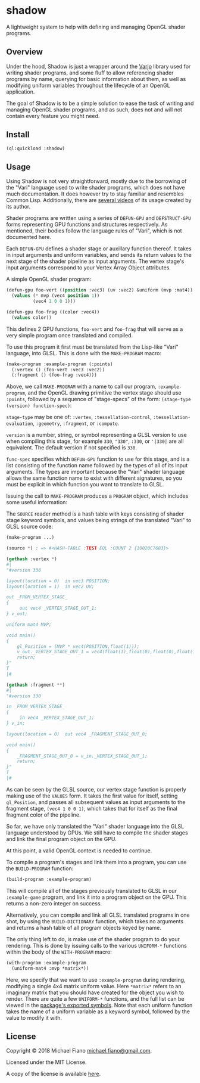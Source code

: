# shadow

A lightweight system to help with defining and managing OpenGL shader programs.

## Overview

Under the hood, Shadow is just a wrapper around the [Varjo](https://github.com/cbaggers/varjo)
library used for writing shader programs, and some fluff to allow referencing shader programs by
name, querying for basic information about them, as well as modifying uniform variables throughout
the lifecycle of an OpenGL application.

The goal of Shadow is to be a simple solution to ease the task of writing and managing OpenGL shader
programs, and as such, does not and will not contain every feature you might need.

## Install

``` lisp
(ql:quickload :shadow)
```

## Usage

Using Shadow is not very straightforward, mostly due to the borrowing of the "Vari" language used to
write shader programs, which does not have much documentation. It does however try to stay familiar
and resembles Common Lisp. Additionally, there are [several
videos](https://www.youtube.com/watch?v=82o5NeyZtvw&list=PL2VAYZE_4wRITJBv6saaKouj4sWSG1FcS) of its
usage created by its author.

Shader programs are written using a series of `DEFUN-GPU` and `DEFSTRUCT-GPU` forms representing GPU
functions and structures respectively. As mentioned, their bodies follow the language rules of
"Vari", which is not documented here.

Each `DEFUN-GPU` defines a shader stage or auxillary function thereof. It takes in input arguments
and uniform variables, and sends its return values to the next stage of the shader pipeline as input
arguments. The vertex stage's input arguments correspond to your Vertex Array Object attributes.

A simple OpenGL shader program:

```lisp
(defun-gpu foo-vert ((position :vec3) (uv :vec2) &uniform (mvp :mat4))
  (values (* mvp (vec4 position 1))
          (vec4 1 0 0 1)))

(defun-gpu foo-frag ((color :vec4))
  (values color))
```

This defines 2 GPU functions, `foo-vert` and `foo-frag` that will serve as a very simple program
once translated and compiled.

To use this program it first must be translated from the Lisp-like "Vari" language, into GLSL. This
is done with the `MAKE-PROGRAM` macro:

```lisp
(make-program :example-program (:points)
  (:vertex () (foo-vert :vec3 :vec2))
  (:fragment () (foo-frag :vec4)))
```

Above, we call `MAKE-PROGRAM` with a name to call our program, `:example-program`, and the OpenGL
drawing primitive the vertex stage should use `:points`, followed by a sequence of "stage-specs" of
the form: `(stage-type (version) function-spec)`:

`stage-type` may be one of: `:vertex`, `:tessellation-control`, `:tessellation-evaluation`,
`:geometry`, `:fragment`, or `:compute`.

`version` is a number, string, or symbol representing a GLSL version to use when compiling this
stage, for example `330`, `"330"`, `:330`, or `'|330|` are all equivalent. The default version if
not specified is `330`.

`func-spec` specifies which `DEFUN-GPU` function to use for this stage, and is a list consisting of
the function name followed by the types of all of its input arguments. The types are important
because the "Vari" shader language allows the same function name to exist with different signatures,
so you must be explicit in which function you want to translate to GLSL.

Issuing the call to `MAKE-PROGRAM` produces a `PROGRAM` object, which includes some useful
information:

The `SOURCE` reader method is a hash table with keys consisting of shader stage keyword symbols, and
values being strings of the translated "Vari" to GLSL source code:

```lisp
(make-program ...)

(source *) ; => #<HASH-TABLE :TEST EQL :COUNT 2 {10020C7603}>

(gethash :vertex *)
#|
"#version 330

layout(location = 0)  in vec3 POSITION;
layout(location = 1)  in vec2 UV;

out _FROM_VERTEX_STAGE_
{
     out vec4 _VERTEX_STAGE_OUT_1;
} v_out;

uniform mat4 MVP;

void main()
{
    gl_Position = (MVP * vec4(POSITION,float(1)));
    v_out._VERTEX_STAGE_OUT_1 = vec4(float(1),float(0),float(0),float(1));
    return;
}"
T
|#

(gethash :fragment **)
#|
"#version 330

in _FROM_VERTEX_STAGE_
{
     in vec4 _VERTEX_STAGE_OUT_1;
} v_in;

layout(location = 0)  out vec4 _FRAGMENT_STAGE_OUT_0;

void main()
{
    _FRAGMENT_STAGE_OUT_0 = v_in._VERTEX_STAGE_OUT_1;
    return;
}"
T
|#
```

As can be seen by the GLSL source, our vertex stage function is properly making use of the `VALUES`
form. It takes the first value for itself, setting `gl_Position`, and passes all subsequent values
as input arguments to the fragment stage, `(vec4 1 0 0 1)`, which takes that for itself as the final
fragment color of the pipeline.

So far, we have only translated the "Vari" shader language into the GLSL language understood by
GPUs. We still have to compile the shader stages and link the final program object on the GPU.

At this point, a valid OpenGL context is needed to continue.

To compile a program's stages and link them into a program, you can use the `BUILD-PROGRAM`
function:

```lisp
(build-program :example-program)
```

This will compile all of the stages previously translated to GLSL in our `:example-game` program,
and link it into a program object on the GPU. This returns a non-zero integer on success.

Alternatively, you can compile and link all GLSL translated programs in one shot, by using the
`BUILD-DICTIONARY` function, which takes no arguments and returns a hash table of all program
objects keyed by name.

The only thing left to do, is make use of the shader program to do your rendering. This is done by
issuing calls to the various `UNIFORM-*` functions within the body of the `WITH-PROGRAM` macro:

```lisp
(with-program :example-program
  (uniform-mat4 :mvp *matrix*))
```

Here, we specify that we want to use `:example-program` during rendering, modifying a single 4x4
matrix uniform value. Here `*matrix*` refers to an imaginary matrix that you should have created for
the object you wish to render. There are quite a few `UNIFORM-*` functions, and the full list can be
viewed in the [package's exported symbols](src/package.lisp). Note that each uniform
function takes the name of a uniform variable as a keyword symbol, followed by the value to modify
it with.

## License

Copyright © 2018 Michael Fiano <michael.fiano@gmail.com>.

Licensed under the MIT License.

A copy of the license is available [here](LICENSE).
